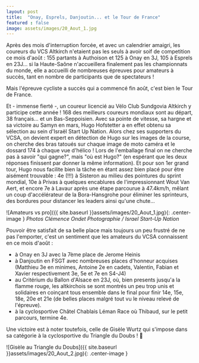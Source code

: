 ```yaml
---
layout: post
title:  "Onay, Esprels, Danjoutin... et le Tour de France"
featured : false
image: assets/images/20_Aout_1.jpg
---
```

  
Après des mois d'interruption forcée, et avec un calendrier amaigri, les coureurs du VCS Altkirch n'etaient pas les seuls à avoir soif de competition ce mois d'août : 155 partants à Authoison et 125 à Onay en 3J, 105 à Esprels en 23J... si la Haute-Saône n'accueillera finalement pas les championnats du monde, elle a accueilli de nombreuses épreuves pour amateurs à succès, tant en nombre de participants que de spectateurs !

Mais l'épreuve cycliste a succès qui a commencé fin août, c'est bien le Tour de France.

Et - immense fierté -, un coureur licencié au Vélo Club Sundgovia Altkirch y participe cette année ! 168 des meilleurs coureurs mondiaux sont au départ, 38 français... et un Bas-Seppoisien. Avec sa pointe de vitesse, sa hargne et sa victoire au Samyn en mars, Hugo Hofstetter a en effet obtenu sa sélection au sein d'Israël Start Up Nation.
Alors chez ses supporters du VCSA, on devient expert en détection de Hugo sur les images de la course, on cherche des bras tatoués sur chaque image de moto caméra  et le dossard 174 à chaque vue d'hélico ! Lors de l'emballage final on ne cherche pas à savoir "qui gagne?", mais "où est Hugo?" (en espérant que les deux réponses finissent par donner la même information). Et pour son 1er grand tour, Hugo nous facilite bien la tâche en étant assez bien placé pour être aisément trouvable : 4e (!!!) à Sisteron au milieu des pointures du sprint mondial, 10e à Privas à quelques encablures de l'impressionnant Wout Van Aert, et encore 7e à Lavaur après une étape parcourue à 47.4km/h, mêlant un coup d'accélérateur de la Bora-Hansgrohe pour éliminer les sprinteurs, des bordures pour distancer les leaders ainsi qu'une chute...


![Amateurs vs pro]({{ site.baseurl }}assets/images/20_Aout_1.jpg){: .center-image }
_Photos Clémence Ondet Photographie / Israel Start-Up Nation_

Pouvoir être satisfait de sa belle place mais toujours un peu frustré de ne pas l'emporter, c'est un sentiment que les amateurs du VCSA connaissent en ce mois d'août : 
* à Onay en 3J avec la 7ème place de Jerome Heinis
* à Danjoutin en FSGT avec nombreuses places d'honneur acquises (Matthieu 3e en minimes, Antoine 2e en cadets, Valentin, Fabian et Xavier respectivement 3e, 5e et 7e en S4-J4)
* au Critérium du Ballon d'Alsace en 23J, où, bien presents jusqu'a la flamme rouge, les altkirchois se sont montrés un peu trop unis et solidaires en coinçant tous ensemble dans le final pour finir 14e, 15e, 18e, 20e et 21e (de belles places malgré tout vu le niveau relevé de l'épreuve).
* à la cyclosportive Châtel Chablais Léman Race où Thibaud, sur le petit parcours, termine 4e.


Une victoire est à noter toutefois, celle de Gisèle Wurtz qui s'impose dans sa catégorie à la cyclosportive du Triangle du Doubs ! 👏

![Gisèle au Triangle du Doubs]({{ site.baseurl }}assets/images/20_Aout_2.jpg){: .center-image }

